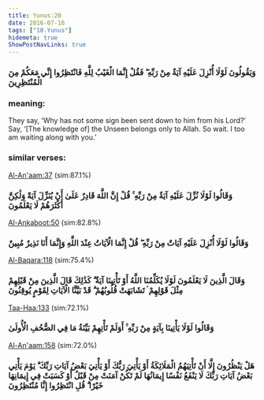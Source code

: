 ```yaml
---
title: Yunus:20
date: 2016-07-16
tags: ["10.Yunus"]
hidemeta: true 
ShowPostNavLinks: true 
---
```

### وَيَقُولُونَ لَوْلَا أُنْزِلَ عَلَيْهِ آيَةٌ مِنْ رَبِّهِ ۖ فَقُلْ إِنَّمَا الْغَيْبُ لِلَّهِ فَانْتَظِرُوا إِنِّي مَعَكُمْ مِنَ الْمُنْتَظِرِينَ
### meaning: 
They say, ‘Why has not some sign been sent down to him from his Lord?’ Say, ‘[The knowledge of] the Unseen belongs only to Allah. So wait. I too am waiting along with you.’
### similar verses: 

[Al-An'aam:37](/6/37) (sim:87.1%)

### وَقَالُوا لَوْلَا نُزِّلَ عَلَيْهِ آيَةٌ مِنْ رَبِّهِ ۚ قُلْ إِنَّ اللَّهَ قَادِرٌ عَلَىٰ أَنْ يُنَزِّلَ آيَةً وَلَٰكِنَّ أَكْثَرَهُمْ لَا يَعْلَمُونَ

[Al-Ankaboot:50](/29/50) (sim:82.8%)

### وَقَالُوا لَوْلَا أُنْزِلَ عَلَيْهِ آيَاتٌ مِنْ رَبِّهِ ۖ قُلْ إِنَّمَا الْآيَاتُ عِنْدَ اللَّهِ وَإِنَّمَا أَنَا نَذِيرٌ مُبِينٌ

[Al-Baqara:118](/2/118) (sim:75.4%)

### وَقَالَ الَّذِينَ لَا يَعْلَمُونَ لَوْلَا يُكَلِّمُنَا اللَّهُ أَوْ تَأْتِينَا آيَةٌ ۗ كَذَٰلِكَ قَالَ الَّذِينَ مِنْ قَبْلِهِمْ مِثْلَ قَوْلِهِمْ ۘ تَشَابَهَتْ قُلُوبُهُمْ ۗ قَدْ بَيَّنَّا الْآيَاتِ لِقَوْمٍ يُوقِنُونَ

[Taa-Haa:133](/20/133) (sim:72.1%)

### وَقَالُوا لَوْلَا يَأْتِينَا بِآيَةٍ مِنْ رَبِّهِ ۚ أَوَلَمْ تَأْتِهِمْ بَيِّنَةُ مَا فِي الصُّحُفِ الْأُولَىٰ

[Al-An'aam:158](/6/158) (sim:72.0%)

### هَلْ يَنْظُرُونَ إِلَّا أَنْ تَأْتِيَهُمُ الْمَلَائِكَةُ أَوْ يَأْتِيَ رَبُّكَ أَوْ يَأْتِيَ بَعْضُ آيَاتِ رَبِّكَ ۗ يَوْمَ يَأْتِي بَعْضُ آيَاتِ رَبِّكَ لَا يَنْفَعُ نَفْسًا إِيمَانُهَا لَمْ تَكُنْ آمَنَتْ مِنْ قَبْلُ أَوْ كَسَبَتْ فِي إِيمَانِهَا خَيْرًا ۗ قُلِ انْتَظِرُوا إِنَّا مُنْتَظِرُونَ
